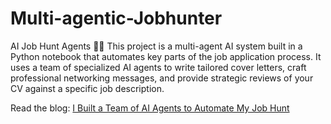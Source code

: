 # Multi-agentic-Jobhunter

AI Job Hunt Agents 🤖💼
This project is a multi-agent AI system built in a Python notebook that automates key parts of the job application process. It uses a team of specialized AI agents to write tailored cover letters, craft professional networking messages, and provide strategic reviews of your CV against a specific job description.

Read the blog: [I Built a Team of AI Agents to Automate My Job Hunt](https://kaifkohari10.medium.com/i-built-a-team-of-ai-agents-to-automate-my-job-hunt-9f210c8a20b2)


